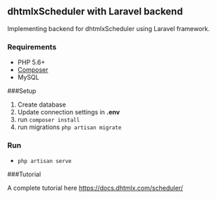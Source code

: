 dhtmlxScheduler with Laravel backend
------------

Implementing backend for dhtmlxScheduler using Laravel framework.


### Requirements

- PHP 5.6+
- [Composer](https://getcomposer.org/)
- MySQL

###Setup

1. Create database
2. Update connection settings in **.env**
3. run `composer install`
3. run migrations `php artisan migrate`

### Run

- `php artisan serve`

###Tutorial

A complete tutorial here https://docs.dhtmlx.com/scheduler/